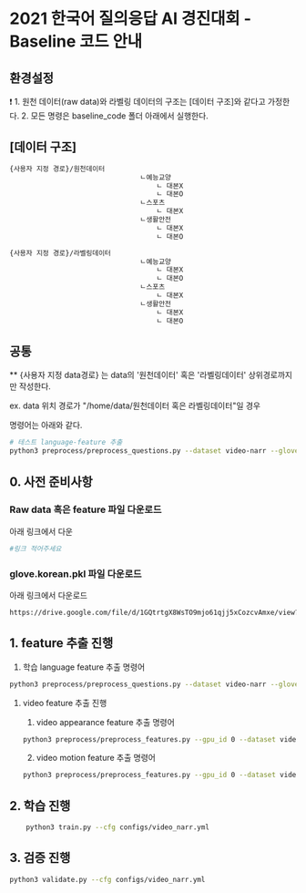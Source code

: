 # 2021 한국어 질의응답 AI 경진대회 - Baseline 코드 안내
## 환경설정

<aside>
❗ 1. 원천 데이터(raw data)와 라벨링 데이터의 구조는 [데이터 구조]와 같다고 가정한다.
2. 모든 명령은 baseline_code 폴더 아래에서 실행한다.

</aside>

## [데이터 구조]

```bash
{사용자 지정 경로}/원천데이터
								ㄴ예능교양
									ㄴ 대본X
									ㄴ 대본O
								ㄴ스포츠
									ㄴ 대본X
								ㄴ생활안전
									ㄴ 대본X
									ㄴ 대본O

{사용자 지정 경로}/라벨링데이터
								ㄴ예능교양
									ㄴ 대본X
									ㄴ 대본O
								ㄴ스포츠
									ㄴ 대본X
								ㄴ생활안전
									ㄴ 대본X
									ㄴ 대본O
```

## 공통

** {사용자 지정 data경로} 는 data의 '원천데이터' 혹은 '라벨링데이터' 상위경로까지만 작성한다.

ex. data 위치 경로가 "/home/data/원천데이터 혹은 라벨링데이터"일 경우

명령어는 아래와 같다.

```bash
# 테스트 language-feature 추출
python3 preprocess/preprocess_questions.py --dataset video-narr --glove_pt /home/word-embeddings/glove/glove.korean.pkl --mode test --video_dir /home/data
```

## 0. 사전 준비사항

### Raw data 혹은 feature 파일 다운로드

아래 링크에서 다운

```bash
#링크 적어주세요
```

### glove.korean.pkl 파일 다운로드

아래 링크에서 다운로드

```bash
https://drive.google.com/file/d/1GQtrtgX8WsTO9mjo61qjj5xCozcvAmxe/view?usp=sharing
```

## 1. feature 추출 진행

1) 학습 language feature 추출 명령어

```bash
python3 preprocess/preprocess_questions.py --dataset video-narr --glove_pt /home/word-embeddings/glove/glove.korean.pkl --mode train --video_dir {비디오경로}
```

1. video feature 추출 진행
    
    1) video appearance feature 추출 명령어
    
    ```bash
    python3 preprocess/preprocess_features.py --gpu_id 0 --dataset video-narr --model resnet101 --video_dir {비디오경로}
    ```
    
    2) video motion feature 추출 명령어
    
    ```bash
    python3 preprocess/preprocess_features.py --gpu_id 0 --dataset video-narr --model resnext101 --image_height 112 --image_width 112 --video_dir {video 경로}
    ```
    

## 2. 학습 진행

```bash
	python3 train.py --cfg configs/video_narr.yml
```

## 3. 검증 진행

```bash
python3 validate.py --cfg configs/video_narr.yml
```
